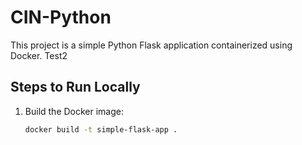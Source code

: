 # CIN-Python

This project is a simple Python Flask application containerized using Docker.
Test2

## Steps to Run Locally

1. Build the Docker image:
   ```bash
   docker build -t simple-flask-app .
